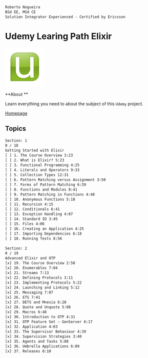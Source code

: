 ```
Roberto Nogueira  
BSd EE, MSd CE
Solution Integrator Experienced - Certified by Ericsson
```
# Udemy Learing Path Elixir

![udemy image](images/udemy.png)

**About **

Learn everything you need to about the subject of this `Udemy` project.

[Homepage](https://www.udemy.com/learning-path-elixir-web-development-with-elixir/learn/v4/overview)

## Topics
```
Section: 1
0 / 18
Getting Started with Elixir
[ ] 1. The Course Overview 3:23
[ ] 2. What is Elixir? 5:23
[ ] 3. Functional Programming 4:25
[ ] 4. Literals and Operators 9:33
[ ] 5. Collection Types 12:31
[ ] 6. Pattern Matching versus Assignment 3:50
[ ] 7. Forms of Pattern Matching 6:39
[ ] 8. Functions and Modules 8:41
[ ] 9. Pattern Matching in Functions 4:48
[ ] 10. Anonymous Functions 5:18
[ ] 11. Recursion 4:15
[ ] 12. Conditionals 6:41
[ ] 13. Exception Handling 4:07
[ ] 14. Standard IO 3:45
[ ] 15. Files 4:06
[ ] 16. Creating an Application 4:25
[ ] 17. Importing Dependencies 6:18
[ ] 18. Running Tests 8:56

Section: 2
0 / 19
Advanced Elixir and OTP
[x] 19. The Course Overview 2:50
[x] 20. Enumerables 7:04
[x] 21. Streams 7:13
[x] 22. Defining Protocols 3:11
[x] 23. Implementing Protocols 5:22
[x] 24. Launching and Linking 5:12
[x] 25. Messaging 7:07
[x] 26. ETS 7:41
[x] 27. DETS and Mnesia 6:28
[x] 28. Quote and Unquote 5:08
[x] 29. Macros 6:48
[x] 30. Introduction to OTP 4:31
[x] 31. OTP Feature Set — GenServer 6:17
[x] 32. Application 4:03
[x] 33. The Supervisor Behaviour 4:39
[x] 34. Supervision Strategies 3:40
[x] 35. Agents and Tasks 5:08
[x] 36. Umbrella Applications 6:09
[x] 37. Releases 8:10
```
